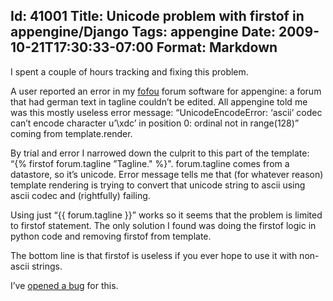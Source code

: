 Id: 41001
Title: Unicode problem with firstof in appengine/Django
Tags: appengine
Date: 2009-10-21T17:30:33-07:00
Format: Markdown
--------------
I spent a couple of hours tracking and fixing this problem.

A user reported an error in my
[fofou](http://blog.kowalczyk.info/software/fofou/) forum software for
appengine: a forum that had german text in tagline couldn’t be edited.
All appengine told me was this mostly useless error message:
“UnicodeEncodeError: ‘ascii’ codec can’t encode character u’\\xdc’ in
position 0: ordinal not in range(128)” coming from template.render.

By trial and error I narrowed down the culprit to this part of the
template: “{% firstof forum.tagline ”Tagline." %}". forum.tagline comes
from a datastore, so it’s unicode. Error message tells me that (for
whatever reason) template rendering is trying to convert that unicode
string to ascii using ascii codec and (rightfully) failing.

Using just “{{ forum.tagline }}” works so it seems that the problem is
limited to firstof statement. The only solution I found was doing the
firstof logic in python code and removing firstof from template.

The bottom line is that firstof is useless if you ever hope to use it
with non-ascii strings.

I’ve [opened a
bug](http://code.google.com/p/googleappengine/issues/detail?id=2303) for
this.
